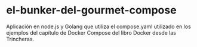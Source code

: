 # el-bunker-del-gourmet-compose
Aplicación en node.js y Golang que utiliza el compose.yaml utilizado en los ejemplos del capítulo de Docker Compose del libro Docker desde las Trincheras.
